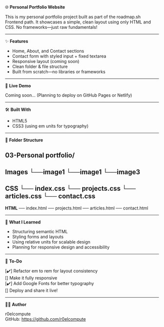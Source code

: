 🌐 **Personal Portfolio Website**

This is my personal portfolio project built as part of the roadmap.sh Frontend path.
It showcases a simple, clean layout using only HTML and CSS.
No frameworks—just raw fundamentals!

----------------------------------------------------

✨ **Features**

- Home, About, and Contact sections
- Contact form with styled input + fixed textarea
- Responsive layout (coming soon)
- Clean folder & file structure
- Built from scratch—no libraries or frameworks

----------------------------------------------------

🚀 **Live Demo**

Coming soon...
(Planning to deploy on GitHub Pages or Netlify)

----------------------------------------------------

🛠️ **Built With**

- HTML5
- CSS3 (using em units for typography)

----------------------------------------------------

📁 **Folder Structure**

03-Personal portfolio/
-----------------------------------------------------
**Images**
└──image1
└──image1
└──image3
-----------------------------------------------------
**CSS**
└── index.css
└── projects.css
└── articles.css
└── contact.css
-----------------------------------------------------
**HTML**
── index.html
── projects.html
── articles.html
── contact.html


----------------------------------------------------

🧠 **What I Learned**

- Structuring semantic HTML
- Styling forms and layouts
- Using relative units for scalable design
- Planning for responsive design and accessibility

----------------------------------------------------

📝 **To-Do**

[✔️] Refactor em to rem for layout consistency  
[] Make it fully responsive  
[✔️] Add Google Fonts for better typography  
[] Deploy and share it live!

----------------------------------------------------

👨‍💻 **Author**

r0elcompute  
GitHub: https://github.com/r0elcompute